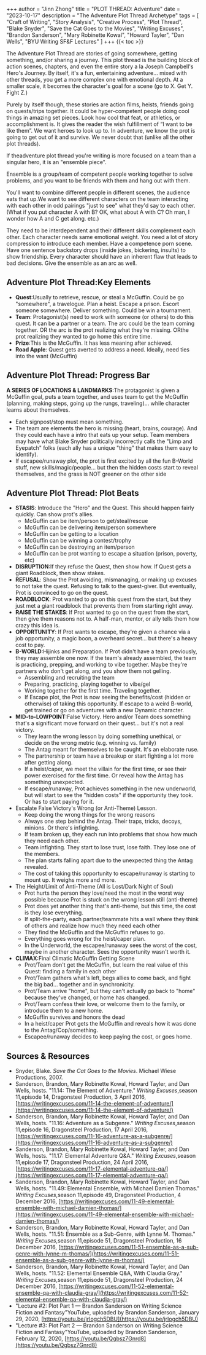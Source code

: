 +++
author = "Jinn Zhong"
title = "PLOT THREAD: Adventure"
date = "2023-10-17"
description = "The Adventure Plot Thread Archetype"
tags = [
    "Craft of Writing",
    "Story Analysis",
    "Creative Process",
    "Plot Thread",
    "Blake Snyder",
    "Save the Cat Goes to the Movies",
    "Writing Excuses",
    "Brandon Sanderson",
    "Mary Robinette Kowal",
    "Howard Tayler",
    "Dan Wells",
    "BYU Writing SF&F Lectures"
]
+++
{{< toc >}}

The Adventure Plot Thread are stories of going somewhere, getting something, and/or sharing a journey. This plot thread is the building block of action scenes, chapters, and even the entire story a la Joseph Campbell's Hero's Journey. By itself, it's a fun, entertaining adventure... mixed with other threads, you get a more complex one with emotional depth. At a smaller scale, it becomes the character's goal for a scene (go to X. Get Y. Fight Z.)

Purely by itself though, these stories are action films, heists, friends going on quests/trips together. It could be hyper-competent people doing cool things in amazing set pieces. Look how cool that feat, or athletics, or accomplishment is. It gives the reader the wish fulfillment of “I want to be like them”. We want heroes to look up to. In adventure, we know the prot is going to get out of it and survive. We never doubt that (unlike all the other plot threads).

If theadventure plot thread you're writing is more focused on a team than a singular hero, it is an "ensemble piece".

Ensemble is a group/team of competent people working together to solve problems, and you want to be friends with them and hang out with them.

You'll want to combine different people in different scenes, the audience eats that up.We want to see different characters on the team interacting with each other in odd pairings "just to see" what they'd say to each other.(What if you put character A with B? OK, what about A with C? Oh man, I wonder how A and C get along. etc.)

They need to be interdependent and their different skills complement each other. Each character needs same emotional weight. You need a lot of story compression to introduce each member. Have a competence porn scene. Have one sentence backstory drops (inside jokes, bickering, insults) to show friendship. Every character should have an inherent flaw that leads to bad decisions. Give the ensemble as an arc as well.

## Adventure Plot Thread:Key Elements

* **Quest**:Usually to retrieve, rescue, or steal a McGuffin. Could be go "somewhere", a travelogue. Plan a heist. Escape a prison. Escort someone somewhere. Deliver something. Could be win a tournament.
* **Team**: Protagonist(s) need to work with someone (or others) to do this quest. It can be a partner or a team. The arc could be the team coming together. OR the arc is the prot realizing what they're missing. ORthe prot realizing they wanted to go home this entire time.
* **Prize**:This is the McGuffin. It has less meaning after achieved.
* **Road Apple**: Quest gets averted to address a need. Ideally, need ties into the want (McGuffin)

## Adventure Plot Thread: Progress Bar
**A SERIES OF LOCATIONS & LANDMARKS**:The protagonist is given a McGuffin goal, puts a team together, and uses team to get the McGuffin (planning, making steps, going up the rungs, traveling)... while character learns about themselves.
* Each signpost/stop must mean something.
* The team are elements the hero is missing (heart, brains, courage). And they could each have a intro that eats up your setup. Team members may have what Blake Snyder politically incorrectly calls the "Limp and Eyepatch" folks (each ally has a unique "thing" that makes them easy to identify).
* If escapee/runaway plot, the prot is first excited by all the fun B-World stuff, new skills/magic/people... but then the hidden costs start to reveal themselves, and the grass is NOT greener on the other side

## Adventure Plot Thread: Plot Beats

* **STASIS**: Introduce the "Hero" and the Quest. This should happen fairly quickly. Can show prot's allies.
   * McGuffin can be item/person to get/steal/rescue
   * McGuffin can be delivering item/person somewhere
   * McGuffin can be getting to a location
   * McGuffin can be winning a contest/trophy
   * McGuffin can be destroying an item/person
   * McGuffin can be prot wanting to escape a situation (prison, poverty, etc)
* **DISRUPTION**:If they refuse the Quest, then show how. If Quest gets a giant Roadblock, then show stakes.
* **REFUSAL**: Show the Prot avoiding, mismanaging, or making up excuses to not take the quest. Refusing to talk to the quest-giver. But eventually, Prot is convinced to go on the quest.
* **ROADBLOCK**: Prot wanted to go on this quest from the start, but they just met a giant roadblock that prevents them from starting right away.
* **RAISE THE STAKES**: If Prot wanted to go on the quest from the start, then give them reasons not to. A half-man, mentor, or ally tells them how crazy this idea is.
* **OPPORTUNITY**: If Prot wants to escape, they're given a chance via a job opportunity, a magic boon, a overheard secret... but there's a heavy cost to pay.
* **B-WORLD**:Hijinks and Preparation. If Prot didn't have a team previously, they may assemble one now. If the team's already assembled, the team is practicing, prepping, and working to vibe together. Maybe they're partners who don't get along, and you show them not gelling.
   * Assembling and recruiting the team
   * Preparing, practicing, playing together to vibe/gel
   * Working together for the first time. Traveling together.
   * If Escape plot, the Prot is now seeing the benefits/cost (hidden or otherwise) of taking this opportunity. If escape to a weird B-world, get trained or go on adventures with a new Dynamic character.
* **MID-to-LOWPOINT**:False Victory. Hero and/or Team does something that's a significant move forward on their quest... but it's not a real victory.
   * They learn the wrong lesson by doing something unethical, or decide on the wrong metric (e.g. winning vs. family)
   * The Antag meant for themselves to be caught. It's an elaborate ruse.
   * The partnership or team have a breakup or start fighting a lot more after getting along.
   * If a heist/caper, we meet the villain for the first time, or see their power exercised for the first time. Or reveal how the Antag has something unexpected.
   * If escape/runaway, Prot achieves something in the new underworld, but will start to see the "hidden costs" if the opportunity they took. Or has to start paying for it.
* Escalate False Victory's Wrong (or Anti-Theme) Lesson.
   * Keep doing the wrong things for the wrong reasons
   * Always one step behind the Antag. Their traps, tricks, decoys, minions. Or there's infighting.
   * If team broken up, they each run into problems that show how much they need each other.
   * Team infighting. They start to lose trust, lose faith. They lose one of the members.
   * The plan starts falling apart due to the unexpected thing the Antag revealed.
   * The cost of taking this opportunity to escape/runaway is starting to mount up. It weighs more and more.
* The Height/Limit of Anti-Theme (All is Lost/Dark Night of Soul)
   * Prot hurts the person they love/need the most in the worst way possible because Prot is stuck on the wrong lesson still (anti-theme)
   * Prot does yet another thing that's anti-theme, but this time, the cost is they lose everything.
   * If split-the-party, each partner/teammate hits a wall where they think of others and realize how much they need each other
   * They find the McGuffin and the McGuffin refuses to go.
   * Everything goes wrong for the heist/caper plan.
   * In the Underworld, the escapee/runaway sees the worst of the cost, maybe in another character. Sees the opportunity wasn't worth it.
* **CLIMAX**:Final Climatic McGuffin Getting Scene
   * Prot/Team don't get the McGuffin, but learn the real value of this Quest: finding a family in each other
   * Prot/Team gathers what's left, begs allies to come back, and fight the big bad... together and in synchronicity.
   * Prot/Team arrive "home", but they can't actually go back to "home" because they've changed, or home has changed.
   * Prot/Team confess their love, or welcome them to the family, or introduce them to a new home.
   * McGuffin survives and honors the dead
   * In a heist/caper Prot gets the McGuffin and reveals how it was done to the Antag/Cop/something.
   * Escapee/runaway decides to keep paying the cost, or goes home.

## Sources & Resources

* Snyder, Blake. _Save the Cat Goes to the Movies_. Michael Wiese Productions, 2007.
* Sanderson, Brandon, Mary Robinette Kowal, Howard Tayler, and Dan Wells, hosts. "11.14: The Element of Adventure." _Writing Excuses_,season 11,episode 14, Dragonsteel Production, 3 April 2016, [https://writingexcuses.com/11-14-the-element-of-adventure/](https://writingexcuses.com/11-14-the-element-of-adventure/)
* Sanderson, Brandon, Mary Robinette Kowal, Howard Tayler, and Dan Wells, hosts. "11.16: Adventure as a Subgenre." _Writing Excuses_,season 11,episode 16, Dragonsteel Production, 17 April 2016, [https://writingexcuses.com/11-16-adventure-as-a-subgenre/](https://writingexcuses.com/11-16-adventure-as-a-subgenre/)
* Sanderson, Brandon, Mary Robinette Kowal, Howard Tayler, and Dan Wells, hosts. "11.17: Elemental Adventure Q&A." _Writing Excuses_,season 11,episode 17, Dragonsteel Production, 24 April 2016, [https://writingexcuses.com/11-17-elemental-adventure-qa/](https://writingexcuses.com/11-17-elemental-adventure-qa/)
* Sanderson, Brandon, Mary Robinette Kowal, Howard Tayler, and Dan Wells, hosts. "11.49: Elemental Ensemble, with Michael Damien Thomas." _Writing Excuses_,season 11,episode 49, Dragonsteel Production, 4 December 2016, [https://writingexcuses.com/11-49-elemental-ensemble-with-michael-damien-thomas/](https://writingexcuses.com/11-49-elemental-ensemble-with-michael-damien-thomas/)
* Sanderson, Brandon, Mary Robinette Kowal, Howard Tayler, and Dan Wells, hosts. "11.51: Ensemble as a Sub-Genre, with Lynne M. Thomas." _Writing Excuses_,season 11,episode 51, Dragonsteel Production, 16 December 2016, [https://writingexcuses.com/11-51-ensemble-as-a-sub-genre-with-lynne-m-thomas/](https://writingexcuses.com/11-51-ensemble-as-a-sub-genre-with-lynne-m-thomas/)
* Sanderson, Brandon, Mary Robinette Kowal, Howard Tayler, and Dan Wells, hosts. "11.52: Elemental Ensemble Q&A, With Claudia Gray." _Writing Excuses_,season 11,episode 51, Dragonsteel Production, 24 December 2016, [https://writingexcuses.com/11-52-elemental-ensemble-qa-with-claudia-gray/](https://writingexcuses.com/11-52-elemental-ensemble-qa-with-claudia-gray/)
* "Lecture #2: Plot Part 1 — Brandon Sanderson on Writing Science Fiction and Fantasy"YouTube, uploaded by Brandon Sanderson, January 29, 2020, [https://youtu.be/jrIogch5DBU](https://youtu.be/jrIogch5DBU)
* "Lecture #3: Plot Part 2 — Brandon Sanderson on Writing Science Fiction and Fantasy"YouTube, uploaded by Brandon Sanderson, February 12, 2020, [https://youtu.be/Qgbsz7Gnrd8](https://youtu.be/Qgbsz7Gnrd8)
